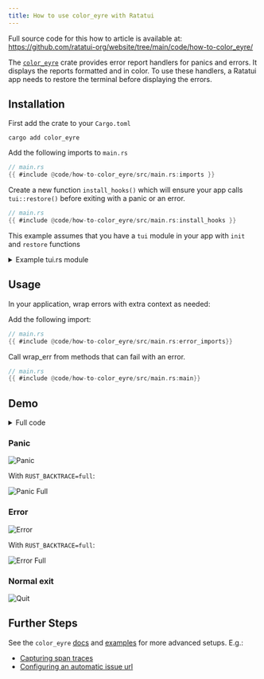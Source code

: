 ```yaml
---
title: How to use color_eyre with Ratatui
---
```


Full source code for this how to article is available at:
<https://github.com/ratatui-org/website/tree/main/code/how-to-color_eyre/>

The [`color_eyre`] crate provides error report handlers for panics and errors. It displays the
reports formatted and in color. To use these handlers, a Ratatui app needs to restore the terminal
before displaying the errors.

## Installation

First add the crate to your `Cargo.toml`

```shell title="add color_eyre to Cargo.toml"
cargo add color_eyre
```

Add the following imports to `main.rs`

```rust
// main.rs
{{ #include @code/how-to-color_eyre/src/main.rs:imports }}
```

Create a new function `install_hooks()` which will ensure your app calls `tui::restore()` before
exiting with a panic or an error.

```rust
// main.rs
{{ #include @code/how-to-color_eyre/src/main.rs:install_hooks }}
```

This example assumes that you have a `tui` module in your app with `init` and `restore` functions

<details><summary>Example tui.rs module</summary>

```rust
// tui.rs
{{ #include @code/how-to-color_eyre/src/tui.rs }}
```

</details>

## Usage

In your application, wrap errors with extra context as needed:

Add the following import:

```rust
// main.rs
{{ #include @code/how-to-color_eyre/src/main.rs:error_imports}}
```

Call wrap_err from methods that can fail with an error.

```rust
// main.rs
{{ #include @code/how-to-color_eyre/src/main.rs:main}}
```

## Demo

<details><summary>Full code</summary>

```rust
// main.rs
{{ #include @code/how-to-color_eyre/src/main.rs }}
```

```rust
// tui.rs
{{ #include @code/how-to-color_eyre/src/tui.rs }}
```

</details>

### Panic

![Panic](./panic.png)

With `RUST_BACKTRACE=full`:

![Panic Full](./panic-full.png)

### Error

![Error](./error.png)

With `RUST_BACKTRACE=full`:

![Error Full](./error-full.png)

### Normal exit

![Quit](./quit.png)

## Further Steps

See the `color_eyre` [docs] and [examples] for more advanced setups. E.g.:

- [Capturing span traces](https://github.com/eyre-rs/color-eyre/blob/master/examples/usage.rs)
- [Configuring an automatic issue url](https://github.com/eyre-rs/color-eyre/blob/master/examples/github_issue.rs)

[`color_eyre`]: https://crates.io/crates/color-eyre
[docs]: https://github.com/eyre-rs/color-eyre/blob/master/examples/
[examples]: https://github.com/eyre-rs/color-eyre/blob/master/examples/
